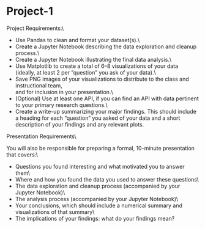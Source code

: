 # Project-1
Project Requirements:\
 
- Use Pandas to clean and format your dataset(s).\
- Create a Jupyter Notebook describing the data exploration and cleanup process.\
- Create a Jupyter Notebook illustrating the final data analysis.\
- Use Matplotlib to create a total of 6–8 visualizations of your data (ideally, at least 2 per ”question” you ask of your data).\
- Save PNG images of your visualizations to distribute to the class and instructional team, \
and for inclusion in your presentation.\
- (Optional) Use at least one API, if you can find an API with data pertinent to your primary research questions.\
- Create a write-up summarizing your major findings. This should include a heading for each “question” you asked of your data
and a short description of your findings and any relevant plots.

Presentation Requirements\

You will also be responsible for preparing a formal, 10-minute presentation that covers:\
- Questions you found interesting and what motivated you to answer them\
- Where and how you found the data you used to answer these questions\
- The data exploration and cleanup process (accompanied by your Jupyter Notebook)\
- The analysis process (accompanied by your Jupyter Notebook)\
- Your conclusions, which should include a numerical summary and visualizations of that summary\
- The implications of your findings: what do your findings mean?
